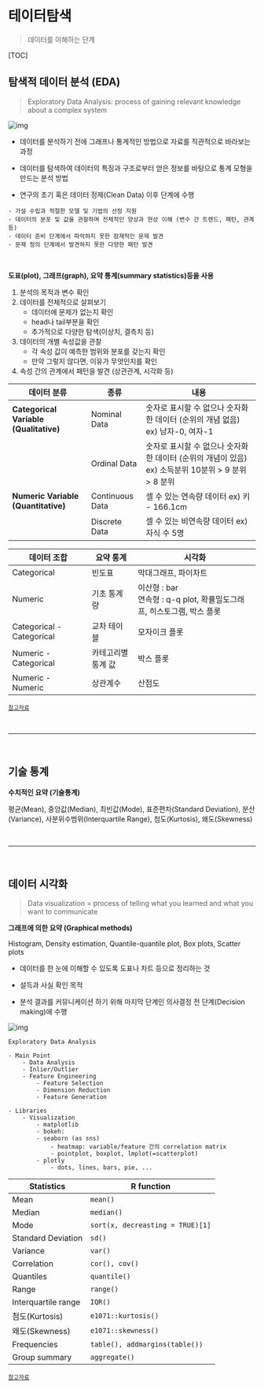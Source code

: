 # 테이터탐색

> 데이터를 이해하는 단계

[TOC]

## 탐색적 데이터 분석 (EDA)

> Exploratory Data Analysis: process of gaining relevant knowledge about a complex system

![img](https://www.insilicogen.com/blog/attach/1/1385257713.jpg)

- 데이터를 분석하기 전에 그래프나 통계적인 방법으로 자료를 직관적으로 바라보는 과정

- 데이터를 탐색하여 데이터의 특징과 구조로부터 얻은 정보를 바탕으로 통계 모형을 만드는 분석 방법
- 연구의 초기 혹은 데이터 정제(Clean Data) 이후 단계에 수행

```
- 가설 수립과 적절한 모델 및 기법의 선정 지원
- 데이터의 분포 및 값을 관찰하며 전체적인 양상과 현상 이해 (변수 간 트렌드, 패턴, 관계 등)
- 데이터 준비 단계에서 파악하지 못한 잠재적인 문제 발견
- 문제 정의 단계에서 발견하지 못한 다양한 패턴 발견
```

<br>

**도표(plot), 그래프(graph), 요약 통계(summary statistics)등을 사용**

1. 분석의 목적과 변수 확인
2. 데이터를 전체적으로 살펴보기
   - 데이터에 문제가 없는지 확인
   - head나 tail부분을 확인
   - 추가적으로 다양한 탐색(이상치, 결측치 등)
3. 데이터의 개별 속성값을 관찰
   - 각 속성 값이 예측한 범위와 분포를 갖는지 확인
   - 만약 그렇지 않다면, 이유가 무엇인지를 확인
4. 속성 간의 관계에서 패턴을 발견 (상관관계, 시각화 등)

| 데이터 분류                            | 종류            | 내용                                                         |
| -------------------------------------- | --------------- | ------------------------------------------------------------ |
| **Categorical Variable (Qualitative)** | Nominal Data    | 숫자로 표시할 수 없으나 숫자화한 데이터 (순위의 개념 없음) ex) 남자-0, 여자-1 |
|                                        | Ordinal Data    | 숫자로 표시할 수 없으나 숫자화한 데이터 (순위의 개념이 있음) ex) 소득분위 10분위 > 9 분위 > 8 분위 |
| **Numeric Variable (Quantitative)**    | Continuous Data | 셀 수 있는 연속량 데이터 ex) 키 - 166.1cm                    |
|                                        | Discrete Data   | 셀 수 있는 비연속량 데이터 ex) 자식 수 5명                   |

| 데이터 조합               | 요약 통계          | 시각화                                                       |
| ------------------------- | ------------------ | ------------------------------------------------------------ |
| Categorical               | 빈도표             | 막대그래프, 파이차트                                         |
| Numeric                   | 기초 통계량        | 이산형 : bar<br>연속형 : q-q plot, 확률밀도그래프, 히스토그램, 박스 플롯 |
| Categorical - Categorical | 교차 테이블        | 모자이크 플롯                                                |
| Numeric - Categorical     | 카테고리별 통계 값 | 박스 플롯                                                    |
| Numeric - Numeric         | 상관계수           | 산점도                                                       |

<small>[참고자료](https://eda-ai-lab.tistory.com/13)</small>

<br>

---

<br>

## 기술 통계

**수치적인 요약 (기술통계)**

평균(Mean), 중앙값(Median), 최빈값(Mode), 표준편차(Standard Deviation), 분산(Variance), 사분위수범위(Interquartile Range), 첨도(Kurtosis), 왜도(Skewness)

<br>

---

<br>

## 데이터 시각화

> Data visualization = process of telling what you learned and what you want to communicate

**그래프에 의한 요약 (Graphical methods)**

Histogram, Density estimation, Quantile-quantile plot, Box plots, Scatter plots

- 데이터를 한 눈에 이해할 수 있도록 도표나 차트 등으로 정리하는 것

- 설득과 사실 확인 목적
- 분석 결과를 커뮤니케이션 하기 위해 마지막 단계인 의사결정 전 단계(Decision making)에 수행

![img](https://miro.medium.com/max/875/1*qtWoRMUSYfwKh87CLLAWCg.png)

```
Exploratory Data Analysis

- Main Point
	- Data Analysis
  	- Inlier/Outlier
  	- Feature Engineering
    	- Feature Selection
    	- Dimension Reduction
    	- Feature Generation
    	
- Libraries
  	- Visualization
    	- matplotlib
    	- bokeh:
    	- seaborn (as sns)
      		- heatmap: variable/feature 간의 correlation matrix
      		- pointplot, boxplot, lmplot(=scatterplot)
     	- plotly
     		- dots, lines, bars, pie, ...
```

| Statistics          | R function                       |
| ------------------- | -------------------------------- |
| Mean                | `mean()`                         |
| Median              | `median()`                       |
| Mode                | `sort(x, decreasting = TRUE)[1]` |
| Standard Deviation  | `sd()`                           |
| Variance            | `var()`                          |
| Correlation         | `cor(), cov()`                   |
| Quantiles           | `quantile()`                     |
| Range               | `range()`                        |
| Interquartile range | `IQR()`                          |
| 첨도(Kurtosis)      | `e1071::kurtosis()`              |
| 왜도(Skewness)      | `e1071::skewness()`              |
| Frequencies         | `table(), addmargins(table())`   |
| Group summary       | `aggregate()`                    |

<small>[참고자료](http://bigdata.dongguk.ac.kr/lectures/EDA/_book/section-14.html)</small>

